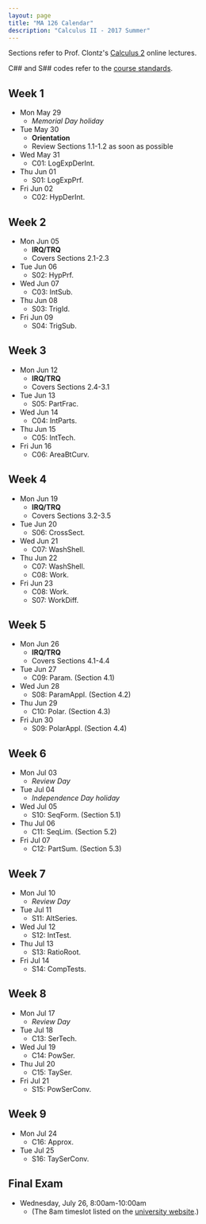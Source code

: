 ```yaml
---
layout: page
title: "MA 126 Calendar"
description: "Calculus II - 2017 Summer"
---
```


Sections refer to Prof. Clontz's
[Calculus 2][text] online lectures.

C## and S## codes refer to the [course standards][standards].

## Week 1

- Mon May 29
    - *Memorial Day holiday*
- Tue May 30
    - **Orientation**
    - Review Sections 1.1-1.2 as soon as possible
- Wed May 31
    - C01: LogExpDerInt.
- Thu Jun 01
    - S01: LogExpPrf.
- Fri Jun 02
    - C02: HypDerInt.

## Week 2

- Mon Jun 05
    - **IRQ/TRQ**
    - Covers Sections 2.1-2.3
- Tue Jun 06
    - S02: HypPrf.
- Wed Jun 07
    - C03: IntSub.
- Thu Jun 08
    - S03: TrigId.
- Fri Jun 09
    - S04: TrigSub.

## Week 3

- Mon Jun 12
    - **IRQ/TRQ**
    - Covers Sections 2.4-3.1
- Tue Jun 13
    - S05: PartFrac.
- Wed Jun 14
    - C04: IntParts.
- Thu Jun 15
    - C05: IntTech.
- Fri Jun 16
    - C06: AreaBtCurv.

## Week 4

- Mon Jun 19
    - **IRQ/TRQ**
    - Covers Sections 3.2-3.5
- Tue Jun 20
    - S06: CrossSect.
- Wed Jun 21
    - C07: WashShell.
- Thu Jun 22
    - C07: WashShell.
    - C08: Work.
- Fri Jun 23
    - C08: Work.
    - S07: WorkDiff.

## Week 5

- Mon Jun 26
    - **IRQ/TRQ**
    - Covers Sections 4.1-4.4
- Tue Jun 27
    - C09: Param. (Section 4.1)
- Wed Jun 28
    - S08: ParamAppl. (Section 4.2)
- Thu Jun 29
    - C10: Polar. (Section 4.3)
- Fri Jun 30
    - S09: PolarAppl. (Section 4.4)

## Week 6

- Mon Jul 03
    - *Review Day*
- Tue Jul 04
    - *Independence Day holiday*
- Wed Jul 05
    - S10: SeqForm. (Section 5.1)
- Thu Jul 06
    - C11: SeqLim. (Section 5.2)
- Fri Jul 07
    - C12: PartSum. (Section 5.3)

## Week 7

- Mon Jul 10
    - *Review Day*
- Tue Jul 11
    - S11: AltSeries.
- Wed Jul 12
    - S12: IntTest.
- Thu Jul 13
    - S13: RatioRoot.
- Fri Jul 14
    - S14: CompTests.

## Week 8

- Mon Jul 17
    - *Review Day*
- Tue Jul 18
    - C13: SerTech.
- Wed Jul 19
    - C14: PowSer.
- Thu Jul 20
    - C15: TaySer.
- Fri Jul 21
    - S15: PowSerConv.

## Week 9

- Mon Jul 24
    - C16: Approx.
- Tue Jul 25
    - S16: TaySerConv.

## Final Exam

- Wednesday, July 26, 8:00am-10:00am
    - (The 8am timeslot listed on the [university website](http://www.southalabama.edu/departments/registrar/finalexamschedule-summer.html).)


[text]: /resources/calculus2/

[standards]: ../standards/

